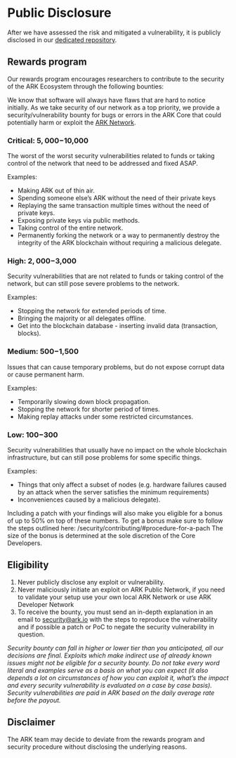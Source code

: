 # Public Disclosure

After we have assessed the risk and mitigated a vulnerability, it is publicly disclosed in our [dedicated repository](https://github.com/ARKEcosystem/security-vulnerabilities).

## Rewards program

Our rewards program encourages researchers to contribute to the security of the ARK Ecosystem through the following bounties:

We know that software will always have flaws that are hard to notice initially. As we take security of our network as a top priority, we provide a security/vulnerability bounty for bugs or errors in the ARK Core that could potentially harm or exploit the [ARK Network](https://github.com/ARKEcosystem/core).

### Critical: $5,000-$10,000

The worst of the worst security vulnerabilities related to funds or taking control of the network that need to be addressed and fixed ASAP.

Examples:

- Making ARK out of thin air.
- Spending someone else’s ARK without the need of their private keys
- Replaying the same transaction multiple times without the need of private keys.
- Exposing private keys via public methods.
- Taking control of the entire network.
- Permanently forking the network or a way to permanently destroy the integrity of the ARK blockchain without requiring a malicious delegate.

### High: $2,000-$3,000

Security vulnerabilities that are not related to funds or taking control of the network, but can still pose severe problems to the network.

Examples:

- Stopping the network for extended periods of time.
- Bringing the majority or all delegates offline.
- Get into the blockchain database - inserting invalid data (transaction, blocks).

### Medium: $500-$1,500

Issues that can cause temporary problems, but do not expose corrupt data or cause permanent harm.

Examples:

- Temporarily slowing down block propagation.
- Stopping the network for shorter period of times.
- Making replay attacks under some restricted circumstances.

### Low: $100-$300

Security vulnerabilities that usually have no impact on the whole blockchain infrastructure, but can still pose problems for some specific things.

Examples:

- Things that only affect a subset of nodes (e.g. hardware failures caused by an attack when the server satisfies the minimum requirements)
- Inconveniences caused by a malicious delegate).

Including a patch with your findings will also make you eligible for a bonus of up to 50% on top of these numbers. To get a bonus make sure to follow the steps outlined here: /security/contributing/#procedure-for-a-pach
The size of the bonus is determined at the sole discretion of the Core Developers.

## Eligibility

1. Never publicly disclose any exploit or vulnerability.
2. Never maliciously initiate an exploit on ARK Public Network, if you need to validate your setup use your own local ARK Network or use ARK Developer Network
3. To receive the bounty, you must send an in-depth explanation in an email to [security@ark.io](mailto:security@ark.io) with the steps to reproduce the vulnerability and if possible a patch or PoC to negate the security vulnerability in question.

_Security bounty can fall in higher or lower tier than you anticipated, all our decisions are final. Exploits which make indirect use of already known issues might not be eligible for a security bounty. Do not take every word literal and examples serve as a basis on what you can expect (it also depends a lot on circumstances of how you can exploit it, what’s the impact and every security vulnerability is evaluated on a case by case basis). Security vulnerabilities are paid in ARK based on the daily average rate before the payout._

## Disclaimer

The ARK team may decide to deviate from the rewards program and security procedure without disclosing the underlying reasons.
